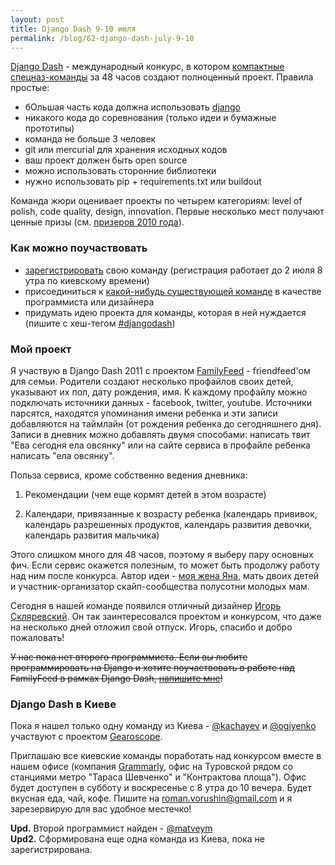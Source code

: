 ```yaml
---
layout: post
title: Django Dash 9-10 июля
permalink: /blog/62-django-dash-july-9-10
---
```

[Django Dash](http://djangodash.com) - международный конкурс, в котором [компактные спецназ-команды](http://vorushin.ru/blog/44-compact-swat-teams/) за 48 часов создают полноценный проект. Правила простые:

- бОльшая часть кода должна использовать [django](http://djangoproject.com/)
- никакого кода до соревнования (только идеи и бумажные прототипы)
- команда не больше 3 человек
- git или mercurial для хранения исходных кодов
- ваш проект должен быть open source
- можно использовать сторонние библиотеки
- нужно использовать pip + requirements.txt или buildout
<!--more-->

Команда жюри оценивает проекты по четырем категориям: level of polish, code quality, design, innovation. Первые несколько мест получают ценные призы (см. [призеров 2010 года](http://djangodash.com/judging/2010/results/)).

### Как можно поучаствовать

- [зарегистрировать](http://djangodash.com/registration/) свою команду (регистрация работает до 2 июля 8 утра по киевскому времени)
- присоединиться к [какой-нибудь существующей команде](http://djangodash.com/teams/2011/) в качестве программиста или дизайнера
- придумать идею проекта для команды, которая в ней нуждается (пишите с хеш-тегом [#djangodash](https://twitter.com/#!/search/%23djangodash))

### Мой проект

Я участвую в Django Dash 2011 с проектом [FamilyFeed](http://djangodash.com/teams/c2/grammarly/) - friendfeed'ом для семьи. Родители создают несколько профайлов своих детей, указывают их пол, дату рождения, имя. К каждому профайлу можно подключать источники данных - facebook, twitter, youtube. Источники парсятся, находятся упоминания имени ребенка и эти записи добавляются на таймлайн (от рождения ребенка до сегодняшнего дня). Записи в дневник можно добавлять двумя способами: написать твит "Ева сегодня ела овсянку" или на сайте сервиса в профайле ребенка написать "ела овсянку".

Польза сервиса, кроме собственно ведения дневника:

1. Рекомендации (чем еще кормят детей в этом возрасте)

2. Календари, привязанные к возрасту ребенка (календарь прививок, календарь разрешенных продуктов, календарь развития девочки, календарь развития мальчика)

Этого слишком много для 48 часов, поэтому я выберу пару основных фич. Если сервис окажется полезным, то может быть продолжу работу над ним после конкурса. Автор идеи - [моя жена Яна](http://schtorm.livejournal.com/), мать двоих детей и участник-организатор скайп-сообщества полусотни молодых мам.

Сегодня в нашей команде появился отличный дизайнер [Игорь Скляревский](http://portfolio.skliarevsky.org/). Он так заинтересовался проектом и конкурсом, что даже на несколько дней отложил свой отпуск. Игорь, спасибо и добро пожаловать! 

<strike>У нас пока нет второго программиста. Если вы любите программировать на Django и хотите поучаствовать в работе над FamilyFeed в рамках Django Dash, [напишите мне](mailto:roman.vorushin@gmail.com)!</strike>

### Django Dash в Киеве

Пока я нашел только одну команду из Киева - [@kachayev](https://twitter.com/#!/kachayev) и [@ogiyenko](https://twitter.com/#!/ogiyenko) участвуют с проектом [Gearoscope](http://codemehanika.org/gearoscope/). 

Приглашаю все киевские команды поработать над конкурсом вместе в нашем офисе (компания [Grammarly](http://grammarly.com/), офис на Туровской рядом со станциями метро "Тараса Шевченко" и "Контрактова площа"). Офис будет доступен в субботу и воскресенье с 8 утра до 10 вечера. Будет вкусная еда, чай, кофе. Пишите на [roman.vorushin@gmail.com](mailto:roman.vorushin@gmail.com) и я зарезервирую для вас удобное местечко!

**Upd.** Второй программист найден - [@matveym](https://twitter.com/#!/matveym)  
**Upd2.** Сформирована еще одна команда из Киева, пока не зарегистрирована.